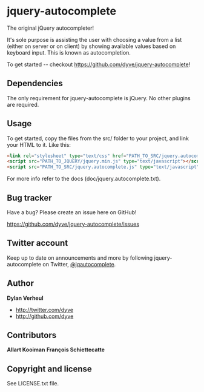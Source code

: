 jquery-autocomplete
===================

The original jQuery autocompleter!

It's sole purpose is assisting the user with choosing a value from a list (either on server or on client) by showing available values based on keyboard input. This is known as autocompletion.

To get started -- checkout https://github.com/dyve/jquery-autocomplete!


Dependencies
------------

The only requirement for jquery-autocomplete is jQuery. No other plugins are required.


Usage
-----

To get started, copy the files from the src/ folder to your project, and link your HTML to it. Like this:

``` html
<link rel="stylesheet" type="text/css" href="PATH_TO_SRC/jquery.autocomplete.css">
<script src="PATH_TO_JQUERY/jquery.min.js" type="text/javascript"></script>
<script src="PATH_TO_SRC/jquery.autocomplete.js" type="text/javascript"></script>
```

For more info refer to the docs (doc/jquery.autocomplete.txt).


Bug tracker
-----------

Have a bug? Please create an issue here on GitHub!

https://github.com/dyve/jquery-autocomplete/issues


Twitter account
---------------

Keep up to date on announcements and more by following jquery-autocomplete on Twitter, <a href="http://twitter.com/jqautocomplete">@jqautocomplete</a>.


Author
------

**Dylan Verheul**

+ http://twitter.com/dyve
+ http://github.com/dyve


Contributors
------------

**Allart Kooiman**
**François Schiettecatte**


Copyright and license
---------------------

See LICENSE.txt file.